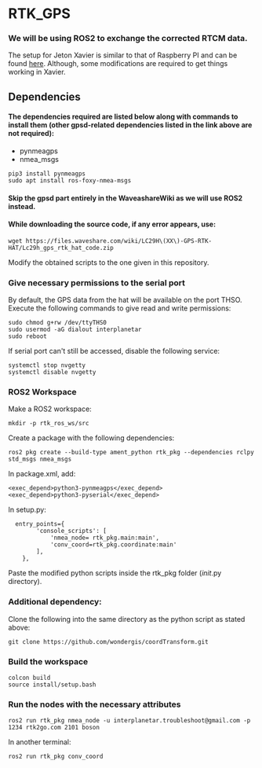 # RTK_GPS
### We will be using ROS2 to exchange the corrected RTCM data.
The setup for Jeton Xavier is similar to that of Raspberry PI and can be found [here](https://www.waveshare.com/wiki/LC29H(XX)_GPS/RTK_HAT).
Although, some modifications are required to get things working in Xavier.

## Dependencies
#### The dependencies required are listed below along with commands to install them (other gpsd-related dependencies listed in the link above are not required):
- pynmeagps
- nmea_msgs

```
pip3 install pynmeagps
sudo apt install ros-foxy-nmea-msgs
```
#### Skip the gpsd part entirely in the WaveashareWiki as we will use ROS2 instead.
#### While downloading the source code, if any error appears, use:
```
wget https://files.waveshare.com/wiki/LC29H\(XX\)-GPS-RTK-HAT/Lc29h_gps_rtk_hat_code.zip
```
Modify the obtained scripts to the one given in this repository.

### Give necessary permissions to the serial port
By default, the GPS data from the hat will be available on the port THSO.
Execute the following commands to give read and write permissions:
```
sudo chmod g+rw /dev/ttyTHS0
sudo usermod -aG dialout interplanetar
sudo reboot
```
If serial port can't still be accessed, disable the following service:
```
systemctl stop nvgetty
systemctl disable nvgetty
```
### ROS2 Workspace
Make a ROS2 workspace:
```
mkdir -p rtk_ros_ws/src
```

Create a package with the following dependencies:
```
ros2 pkg create --build-type ament_python rtk_pkg --dependencies rclpy std_msgs nmea_msgs
```
In package.xml, add:
```
<exec_depend>python3-pynmeagps</exec_depend>
<exec_depend>python3-pyserial</exec_depend>
```
In setup.py:
```
  entry_points={
        'console_scripts': [
            'nmea_node= rtk_pkg.main:main',
            'conv_coord=rtk_pkg.coordinate:main'
        ],
    },
```

Paste the modified python scripts inside the rtk_pkg folder (_init_.py directory).

### Additional dependency:
Clone the following into the same directory as the python script as stated above:
```
git clone https://github.com/wondergis/coordTransform.git
```
### Build the workspace
```
colcon build
source install/setup.bash
```
### Run the nodes with the necessary attributes
```
ros2 run rtk_pkg nmea_node -u interplanetar.troubleshoot@gmail.com -p 1234 rtk2go.com 2101 boson
```
In another terminal:
```
ros2 run rtk_pkg conv_coord
```






